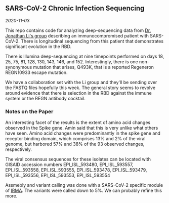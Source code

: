 ## SARS-CoV-2 Chronic Infection Sequencing
*2020-11-03*

This repo contains code for analyzing deep-sequencing data from [Dr. Jonathan Li's group](https://jonathanlilab.bwh.harvard.edu/) describing an immunocompromised patient with SARS-CoV-2. There is longitudinal sequencing from this patient that demonstrates significant evolution in the RBD. 

There is Illumina deep-sequencing at nine timepoints performed on days 18, 25, 75, 81, 128, 130, 143, 146, and 152. Interestingly, there is one non-synonymous mutation that arises, Q493K, that is a reported Regeneron REGN10933 escape mutation.

We have a collaboration set with the Li group and they'll be sending over the FASTQ files hopefully this week. The general story seems to revolve around evidence that there is selection in the RBD against the immune system or the REGN antibody cocktail. 

### Notes on the Paper

An interesting facet of the results is the extent of amino acid changes observed in the Spike gene. Amin said that this is very unlike what others have seen. Amino acid changes were predominantly in the spike gene and receptor binding domain, which comprises 13% and 2% of the viral genome, but harbored 57% and 38% of the 93 observed changes, respectively.

The viral consensus sequences for these isolates can be located with GISAID accession numbers EPI_ISL_593480, EPI_ISL_593557, EPI_ISL_593558, EPI_ISL_593555, EPI_ISL_593478, EPI_ISL_593479, EPI_ISL_593556, EPI_ISL_593553, EPI_ISL_593554

Assmebly and variant calling was done with a SARS-CoV-2 specific module of [IRMA](https://wonder.cdc.gov/amd/flu/irma/). The variants were called down to 5%. We can probably refine this more. 


